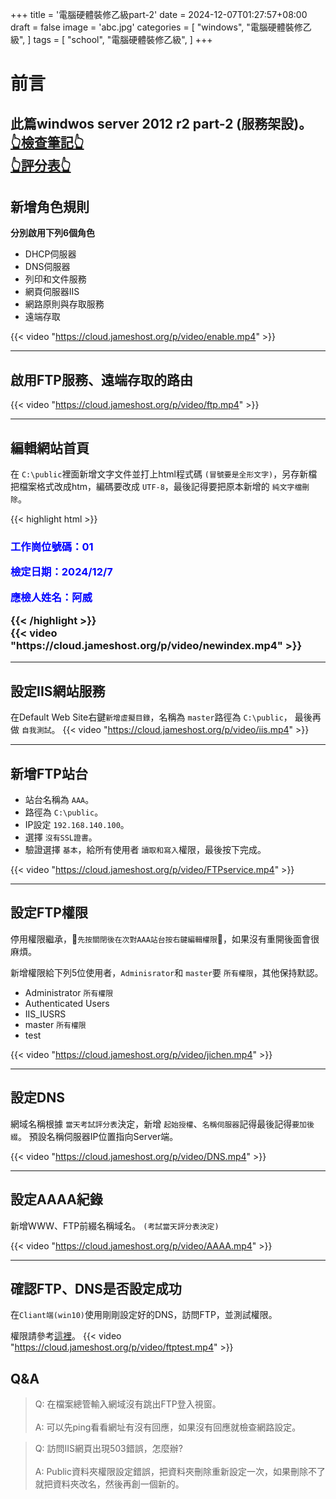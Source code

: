 +++
title = '電腦硬體裝修乙級part-2'
date = 2024-12-07T01:27:57+08:00
draft = false
image = 'abc.jpg'
categories = [
    "windows",
    "電腦硬體裝修乙級",
]
tags = [
    "school",
    "電腦硬體裝修乙級",
]
+++


# 前言
此篇windwos server 2012 r2 part-2 (服務架設)。<br>[👆檢查筆記👆](https://hackmd.io/@james87575/HyzeYKxVkl)<br> [👆評分表👆](https://hackmd.io/@james87575/SyNPaJfEkx) 
---


## 新增角色規則
**分別啟用下列6個角色**
- DHCP伺服器
- DNS伺服器
- 列印和文件服務
- 網頁伺服器IIS
- 網路原則與存取服務
- 遠端存取



{{< video "https://cloud.jameshost.org/p/video/enable.mp4" >}}

---

## 啟用FTP服務、遠端存取的路由


{{< video "https://cloud.jameshost.org/p/video/ftp.mp4" >}}

---


## 編輯網站首頁
在 ``C:\public``裡面新增文字文件並打上html程式碼 ``(冒號要是全形文字)``，另存新檔把檔案格式改成htm，編碼要改成 ``UTF-8``，最後記得要把原本新增的 ``純文字檔刪除``。

{{< highlight html >}}
<html>
<body>
<h3><font color="blue">
工作崗位號碼：01</p>
檢定日期：2024/12/7</p>
應檢人姓名：阿威</p>
</font>
</body>
</html>
{{< /highlight >}}
<br>
{{< video "https://cloud.jameshost.org/p/video/newindex.mp4" >}}

---


## 設定IIS網站服務

在Default Web Site右鍵``新增虛擬目錄``，名稱為 ``master``路徑為 ``C:\public``，
最後再做 ``自我測試``。
{{< video "https://cloud.jameshost.org/p/video/iis.mp4" >}}

---


## 新增FTP站台

- 站台名稱為 ``AAA``。
- 路徑為 ``C:\public``。
- IP設定 ``192.168.140.100``。
- 選擇 ``沒有SSL證書``。
- 驗證選擇 ``基本``，給所有使用者 ``讀取和寫入``權限，最後按下完成。

{{< video "https://cloud.jameshost.org/p/video/FTPservice.mp4" >}}

---

## 設定FTP權限

停用權限繼承，🛑``先按關閉後在次對AAA站台按右鍵編輯權限``🛑，如果沒有重開後面會很麻煩。

新增權限給下列5位使用者，``Adminisrator``和 ``master``要 ``所有權限``，其他保持默認。
- Administrator ``所有權限``
- Authenticated Users
- IIS_IUSRS
- master        ``所有權限``
- test

{{< video "https://cloud.jameshost.org/p/video/jichen.mp4" >}}

---

## 設定DNS

網域名稱根據 ``當天考試評分表``決定，新增 ``起始授權``、``名稱伺服器``記得最後記得``要加後綴``。
預設名稱伺服器IP位置指向Server端。

{{< video "https://cloud.jameshost.org/p/video/DNS.mp4" >}}

---

## 設定AAAA紀錄

新增WWW、FTP前綴名稱域名。 ``(考試當天評分表決定)``

{{< video "https://cloud.jameshost.org/p/video/AAAA.mp4" >}}

---



## 確認FTP、DNS是否設定成功

在```Cliant端(win10)```使用剛剛設定好的DNS，訪問FTP，並測試權限。

權限請參考[這裡](https://blog.jameshost.org/p/%E9%9B%BB%E8%85%A6%E7%A1%AC%E9%AB%94%E8%A3%9D%E4%BF%AE%E4%B9%99%E7%B4%9Apart-1/#%E8%A8%AD%E5%AE%9A%E8%B3%87%E6%96%99%E5%A4%BE%E6%AC%8A%E9%99%90)。
{{< video "https://cloud.jameshost.org/p/video/ftptest.mp4" >}}


## Q&A


> Q: 在檔案總管輸入網域沒有跳出FTP登入視窗。<br><br>A: 可以先ping看看網址有沒有回應，如果沒有回應就檢查網路設定。


> Q: 訪問IIS網頁出現503錯誤，怎麼辦?<br><br>A: Public資料夾權限設定錯誤，把資料夾刪除重新設定一次，如果刪除不了就把資料夾改名，然後再創一個新的。


<!-- ## 結尾

**啟用下列6個角色**
- DHCP伺服器
- DNS伺服器
- 列印和文件服務
- 網頁伺服器IIS
- 網路原則與存取服務
- 遠端存取

**設定IIS**
**設定FTP**
**設定DNS**

- [ ] 5.設定網路 -->